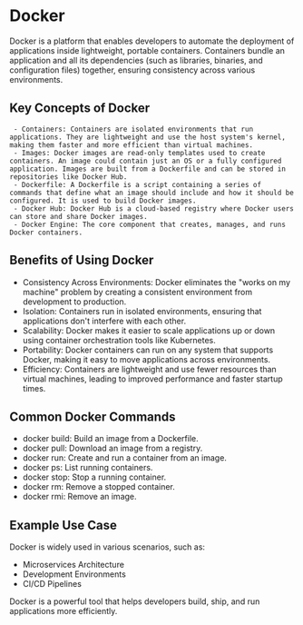 # Docker
Docker is a platform that enables developers to automate the deployment of applications inside lightweight, portable containers. Containers bundle an application and all its dependencies (such as libraries, binaries, and configuration files) together, ensuring consistency across various environments.

## Key Concepts of Docker
     - Containers: Containers are isolated environments that run applications. They are lightweight and use the host system's kernel, making them faster and more efficient than virtual machines.
     - Images: Docker images are read-only templates used to create containers. An image could contain just an OS or a fully configured application. Images are built from a Dockerfile and can be stored in repositories like Docker Hub.
     - Dockerfile: A Dockerfile is a script containing a series of commands that define what an image should include and how it should be configured. It is used to build Docker images.
     - Docker Hub: Docker Hub is a cloud-based registry where Docker users can store and share Docker images.
     - Docker Engine: The core component that creates, manages, and runs Docker containers.

## Benefits of Using Docker
* Consistency Across Environments: Docker eliminates the "works on my machine" problem by creating a consistent environment from development to production.
* Isolation: Containers run in isolated environments, ensuring that applications don't interfere with each other.
* Scalability: Docker makes it easier to scale applications up or down using container orchestration tools like Kubernetes.
* Portability: Docker containers can run on any system that supports Docker, making it easy to move applications across environments.
* Efficiency: Containers are lightweight and use fewer resources than virtual machines, leading to improved performance and faster startup times.

## Common Docker Commands
  - docker build: Build an image from a Dockerfile.
  - docker pull: Download an image from a registry.
  - docker run: Create and run a container from an image.
  - docker ps: List running containers.
  - docker stop: Stop a running container.
  - docker rm: Remove a stopped container.
  - docker rmi: Remove an image.

## Example Use Case
Docker is widely used in various scenarios, such as:
* Microservices Architecture
* Development Environments
* CI/CD Pipelines

Docker is a powerful tool that helps developers build, ship, and run applications more efficiently.
